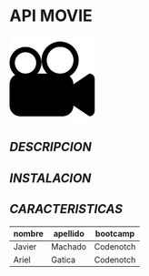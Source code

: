 # **API MOVIE**

<p align="left"> <img src="movie.png" width="150"/>  </p>

## **_DESCRIPCION_**

## **_INSTALACION_**

## **_CARACTERISTICAS_**


| nombre | apellido | bootcamp
| --- | --- | --- |
| Javier | Machado | Codenotch
| Ariel | Gatica | Codenotch



